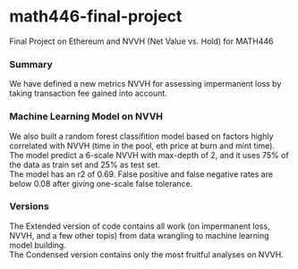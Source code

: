 # math446-final-project
Final Project on Ethereum and NVVH (Net Value vs. Hold) for MATH446

### Summary
We have defined a new metrics NVVH for assessing impermanent loss by taking transaction fee gained into account. </br>

### Machine Learning Model on NVVH
We also built a random forest classifition model based on factors highly correlated with NVVH (time in the pool, eth price at burn and mint time). </br>
The model predict a 6-scale NVVH with max-depth of 2, and it uses 75% of the data as train set and 25% as test set. </br>
The model has an r2 of 0.69. False positive and false negative rates are below 0.08 after giving one-scale false tolerance. </br>

### Versions
The Extended version of code contains all work (on impermanent loss, NVVH, and a few other topis) from data wrangling to machine learning model building. </br>
The Condensed version contains only the most fruitful analyses on NVVH. </br>

